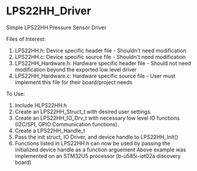 # LPS22HH_Driver

Simple LPS22HH Pressure Sensor Driver

Files of Interest:

1. LPS22HH.h: Device specific header file - Shouldn't need modification
2. LPS22HH.c: Device specific source file - Shouldn't need modification
3. LPS22HH_Hardware.h: Hardware specific header file - Should not need modification beyond the exported low level driver
4. LPS22HH_Hardware.c: Hardware specific source file - User must implement this file for their board/project needs

To Use:

1. Include HLPS22HH.h
2. Create an LPS22HH_Struct_t with desired user settings.
3. Create an LPS22HH_IO_Drv_t with necessary low level IO functions (I2C/SPI, GPIO Communication functions).
4. Create a LPS22HH_Handle_t
5. Pass the init struct, IO Driver, and device handle to LPS22HH_Init()
6. Functions listed in LPS22HH.h can now be used by passing the initialized device handle as a function arguement
Above example was implemented on an STM32U5 processor (b-u585i-iot02a discovery board)
